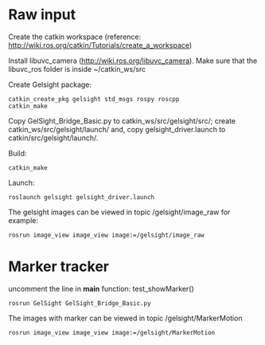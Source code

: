 # Raw input
Create the catkin workspace (reference: http://wiki.ros.org/catkin/Tutorials/create_a_workspace)

Install libuvc_camera (http://wiki.ros.org/libuvc_camera). Make sure that the libuvc_ros folder is inside ~/catkin_ws/src

Create Gelsight package:
```
catkin_create_pkg gelsight std_msgs rospy roscpp
catkin_make
```

Copy GelSight_Bridge_Basic.py to catkin_ws/src/gelsight/src/; create catkin_ws/src/gelsight/launch/ and, copy gelsight_driver.launch to catkin/src/gelsight/launch/.

Build:
```
catkin_make
```

Launch:
```
roslaunch gelsight gelsight_driver.launch
```

The gelsight images can be viewed in topic /gelsight/image_raw 
for example:
```
rosrun image_view image_view image:=/gelsight/image_raw
```

# Marker tracker
uncomment the line in __main__ function: test_showMarker()

```
rosrun GelSight GelSight_Bridge_Basic.py
```

The images with marker can be viewed in topic /gelsight/MarkerMotion
```
rosrun image_view image_view image:=/gelsight/MarkerMotion
```
